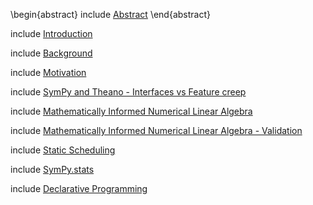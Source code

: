 
\begin{abstract}
include [Abstract](abstract2.md)
\end{abstract}

include [Introduction](introduction-outline.md)

include [Background](background.md)

include [Motivation](motivation.md)

include [SymPy and Theano - Interfaces vs Feature creep](sympy-theano.md)

include [Mathematically Informed Numerical Linear Algebra](math-num-linalg.md)

include [Mathematically Informed Numerical Linear Algebra - Validation](math-num-linalg-validation.md)

include [Static Scheduling](static-scheduling.md)

include [SymPy.stats](sympy-stats.md)

include [Declarative Programming](declarative.md)
